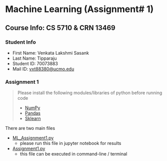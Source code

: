 # **Machine Learning** (Assignment# 1) 
Course Info: CS 5710 & CRN 13469
---
### Student Info
- First Name: Venkata Lakshmi Sasank
- Last Name: Tipparaju
- Student ID: 70073883
- Mail ID: vxt88380@ucmo.edu

### Assignment 1 

> Please install the following modules/libraries of python before running code
> - [NumPy](https://numpy.org/install/)
> - [Pandas](https://pandas.pydata.org/docs/getting_started/install.html)
> - [Sklearn](https://scikit-learn.org/stable/install.html)

There are two main files
- [ML_Assignment1.py](https://github.com/Sasank09/CS5710_13469/blob/main/Assignments/Assignment1/ML_Assignment.ipynb)
  - please run this file in jupyter notebook for results
- [Assignment1.py](https://github.com/Sasank09/CS5710_13469/blob/main/Assignments/Assignment1/Assignment1.py)
  - this file can be executed in command-line / terminal

